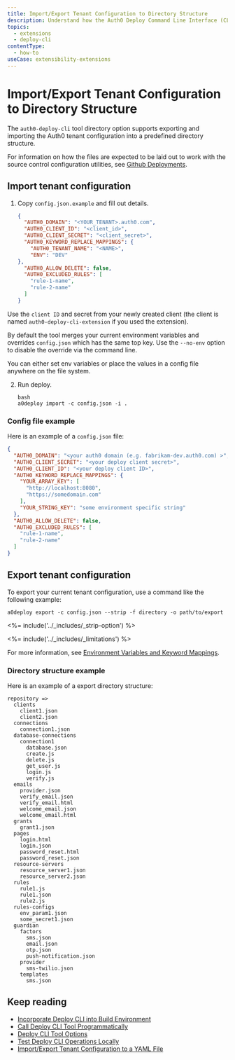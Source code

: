```yaml
---
title: Import/Export Tenant Configuration to Directory Structure
description: Understand how the Auth0 Deploy Command Line Interface (CLI) tool works.
topics:
  - extensions
  - deploy-cli
contentType:
  - how-to
useCase: extensibility-extensions
---
```

# Import/Export Tenant Configuration to Directory Structure

The `auth0-deploy-cli` tool directory option supports exporting and importing the Auth0 tenant configuration into a predefined directory structure.

For information on how the files are expected to be laid out to work with the source control configuration utilities, see [Github Deployments](/extensions/github-deploy).

## Import tenant configuration

1. Copy `config.json.example` and fill out details.

   ```json
   {
     "AUTH0_DOMAIN": "<YOUR_TENANT>.auth0.com",
     "AUTH0_CLIENT_ID": "<client_id>",
     "AUTH0_CLIENT_SECRET": "<client_secret>",
     "AUTH0_KEYWORD_REPLACE_MAPPINGS": {
       "AUTH0_TENANT_NAME": "<NAME>",
       "ENV": "DEV"
   },
     "AUTH0_ALLOW_DELETE": false,
     "AUTH0_EXCLUDED_RULES": [
       "rule-1-name",
       "rule-2-name"
     ]
   }
   ```

  Use the `client ID` and secret from your newly created client (the client is named `auth0-deploy-cli-extension` if you used the extension).

  By default the tool merges your current environment variables and overrides `config.json` which has the same top key. Use the `--no-env` option to disable the override via the command line.

  You can either set env variables or place the values in a config file anywhere on the file system.

2. Run deploy.

    ```
    bash
    a0deploy import -c config.json -i .
    ```

### Config file example

Here is an example of a `config.json` file:

```json
{
  "AUTH0_DOMAIN": "<your auth0 domain (e.g. fabrikam-dev.auth0.com) >",
  "AUTH0_CLIENT_SECRET": "<your deploy client secret>",
  "AUTH0_CLIENT_ID": "<your deploy client ID>",
  "AUTH0_KEYWORD_REPLACE_MAPPINGS": {
    "YOUR_ARRAY_KEY": [
      "http://localhost:8080",
      "https://somedomain.com"
    ],
    "YOUR_STRING_KEY": "some environment specific string"
  },
  "AUTH0_ALLOW_DELETE": false,
  "AUTH0_EXCLUDED_RULES": [
    "rule-1-name",
    "rule-2-name"
  ]
}
```

## Export tenant configuration

To export your current tenant configuration, use a command like the following example:

`a0deploy export -c config.json --strip -f directory -o path/to/export`

<%= include('../_includes/_strip-option') %>

<%= include('../_includes/_limitations') %>

For more information, see [Environment Variables and Keyword Mappings](/extensions/deploy-cli/references/environment-variables-keyword-mappings).

### Directory structure example

Here is an example of a export directory structure:

```
repository =>
  clients
    client1.json
    client2.json
  connections
    connection1.json
  database-connections
    connection1
      database.json
      create.js
      delete.js
      get_user.js
      login.js
      verify.js
  emails
    provider.json
    verify_email.json
    verify_email.html
    welcome_email.json
    welcome_email.html
  grants
    grant1.json
  pages
    login.html
    login.json
    password_reset.html
    password_reset.json
  resource-servers
    resource_server1.json
    resource_server2.json
  rules
    rule1.js
    rule1.json
    rule2.js
  rules-configs
    env_param1.json
    some_secret1.json
  guardian
    factors
      sms.json
      email.json
      otp.json
      push-notification.json
    provider
      sms-twilio.json
    templates
      sms.json
```

## Keep reading

* [Incorporate Deploy CLI into Build Environment](/extensions/deploy-cli/guides/incorporate-deploy-cli-into-build-environment)
* [Call Deploy CLI Tool Programmatically](/egtensions/deploy-cli/guides/call-deploy-cli-programmatically)
* [Deploy CLI Tool Options](/extensions/deploy-cli/references/deploy-cli-options)
* [Test Deploy CLI Operations Locally](/extensions/deploy-cli/guides/test-locally)
* [Import/Export Tenant Configuration to a YAML File](/extensions/deploy-cli/guides/import-export-yaml-file)
